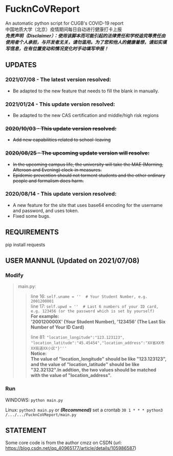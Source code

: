 # FucknCoVReport
An automatic python script for CUGB's COVID-19 report  
中国地质大学（北京）疫情期间每日自动进行健康打卡上报  
***免责声明（Disclaimer）：使用该脚本而可能引起的法律责任和学校追究等责任由使用者个人承担，与开发者无关，请勿滥用。为了您和他人的健康着想，请如实填写信息，在有位置变动和情况变化时手动填写申报！***
## UPDATES
### **2021/07/08 - The latest version resolved:**
- Be adapted to the new feature that needs to fill the blank in manually.
### **2021/01/24 - This update version resolved:**
- Be adapted to the new CAS certification and middle/high risk regions
### **~~2020/10/03 - This update version resolved:~~**
- ~~Add new capabilities related to school-leaving~~
### **~~2020/08/25 - The upcoming update version will resolve:~~**  
- ~~In the upcoming campus life, the university will take the MAE (Morning, Afteroon and Evening) clock-in measures.~~
- ~~Epidemic prevention should not torment students and the other ordinary people and formalism does harm.~~  
### **2020/08/14 - This update version resolved:**  
- A new feature for the site that uses base64 encoding for the username and password, and uses token.
- Fixed some bugs.
## REQUIREMENTS
pip install requests
## USER MANNUL (Updated on 2021/07/08)
### Modify
>main.py:  
>>  
>>line 16:  ```self.uname = ''  # Your Student Number, e.g. 2001200001```  
>>line 17:  ```self.upwd = ''  # Last 6 numbers of your ID card, e.g. 123456 (or the password which is set by yourself)```  
>>**For example:  
>>'200120000X' (Your Student Number), '123456' (The Last Six Number of Your ID Card)**  
>>  
>>line 81:  ```"location_longitude":"123.123123", "location_latitude":"45.45454","location_address":"XX省XX市XX街道XX小区"}'''```  
>>**Notice:  
>>The value of "location_longitude" should be like "123.123123", and the value of "location_latitude" should be like "32.32132".In addtion, the two values should be matched with the value of "location_address".**
>>  
### Run
WINDOWS:  ```python main.py```

Linux:  ```python3 main.py``` or ***(Recommend)*** set a crontab  ```30 1 * * * python3 /.../.../FucknCoVReport/main.py```
## STATEMENT
Some core code is from the author cmzz on CSDN (url: https://blog.csdn.net/qq_40965177/article/details/105986587)
